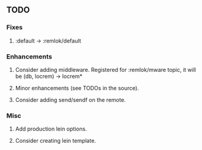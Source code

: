 ## TODO

### Fixes

1) :default -> :remlok/default

### Enhancements

1) Consider adding middleware. Registered for :remlok/mware topic, it will be (db, locrem) -> locrem*

2) Minor enhancements (see TODOs in the source).

3) Consider adding send/sendf on the remote.

### Misc
 
1) Add production lein options.

2) Consider creating lein template.